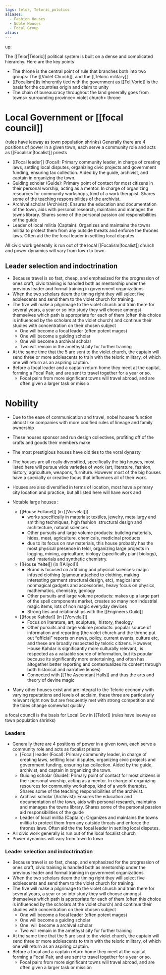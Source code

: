 ```yaml
---
tags: telor, Teloric_polotics
aliases:
  - Fashion Houses
  - Noble Houses
  - Focal Group
alias:
---
```

up: 

The [[Telor|Teloric]] political system is built on a dense and complicated hierarchy. Here are the key points 
- The throne is the central point of rule that branches both into two groups: The [[Violet Church]], and the [[Teloric military]]
- [[Focalism]]is inherently tied with the government as [[Tel'Voric]] is the basis for the countries origin and claim to unity
- The chain of bureaucracy throughout the land generally goes from towns> surrounding province> violet church> throne 


 # Local Government or [[focal council]]
(rules have leeway as town population shrinks)
Generally there are 4 positions of power in a given town, each serve a community role and acts as [[Focalism|focalist]] priests
-   [[Focal leader]] (Focal): Primary community leader, in charge of creating laws, settling local disputes, organizing civic projects and government funding, ensuring tax collection. Aided by the guide, archivist, and captain in organizing the town. 
-   Guiding scholar (Guide): Primary point of contact for most citizens in their personal worship, acting as a mentor. In charge of organizing resources for community workshops, kind of a work therapist. Shares some of the teaching responsibilities of the archivist.
-   Archival scholar (Archivist): Ensures the education and documentation of the town, aids with personal research, maintains and manages the towns library. Shares some of the personal passion aid responsibilities of the guide 
-   Leader of local militia (Captain): Organizes and maintains the towns militia to protect them from any outside threats and enforce the thrones laws. Often aid the the focal leader in settling local disputes.

All civic work generally is run out of the local [[Focalism|focalist]] church and power dynamics will vary from town to town. 

 ## Leader selection and indoctrination
- Because travel is so fast, cheap, and emphasized for the progression of ones craft, civic training is handled both as mentorship under the previous leader and formal training in government organizations
- When the two scholars deem the timing right they will select five adolescents and send them to the violet church for training.
- The five will make a pilgrimage to the violet church and train there for several years, a year or so into study they will choose amongst themselves which path is appropriate for each of them (often this choice is influenced by the scholars at the violet church) and continue their studies with concentration on their chosen subject
	- One will become a focal leader (often potent mages)
	- One will become a guiding scholar
	- One will become a archival scholar
	- Two will remain in the amethyst city for further training
- At the same time that the 5 are sent to the violet church, the captain will send three or more adolescents to train with the teloric military, of which one will return as an aspiring captain.
- Before a focal leader and a captain return home they meet at the capital, forming a Focal Pair, and are sent to travel together for a year or so.
	- Focal pairs from more significant towns will travel abroad, and are often given a larger task or missio

 # Nobility
- Due to the ease of communication and travel, nobel houses function almost like companies with more codified rules of lineage and family ownership 
- These houses sponsor and run design collectives, profiting off of the crafts and goods their members make 
- The most prestigious houses have old ties to the voral dynasty
-  The houses are all really diversified, specifically the big houses, most listed here will pursue wide varieties of work (art, literature, fashion, history, agriculture, weapons, furniture. However most of the big houses have a specialty or creative focus that influences all of their work. 
- Houses are also diversified in terms of location, most have a primary city location and practice, but all listed here will have work and 
- Notable large houses :
	- [[House Follanel]] (in [[Vorvelal]])
		- works specifically in materials: textiles, jewelry, metallurgy and smithing techniques, high fashion  structural design and architecture, natural sciences
		- Other pursuits and large volume products: building materials, hides, meat, agriculture, chemicals, medicinal products
		- due to its focus on raw materials, this house probably has the most physical presence in telor, organizing large projects in logging, mining, agriculture, biology (specifically plant biology), and  materials and synthetic chemistry.
	- [[House Yeitel]] (in [[Allyol]])
		- Brand is focused on artificing and physical sciences: magic infused clothing (glamour attached to clothing, making interesting garment structural design, etc), magical and nonmagical gadgets and accessories, heavy focus on physics, mathematics, chemistry, geology 
		- Other pursuits and large volume products: makes up a large part of the spell components market, creates so many non industrial magic items, lots of non magic everyday devices
		- Strong ties and relationships with the [[Engineers Guild]]
	- [[House Kahdar]] (in [[Vorvelal]])
		- Focus on literature, art, sculpture,  history, theology
		- Other pursuits and large volume products: popular source of information and reporting (the violet church and the throne put out “official” reports on news, policy, current events, culture etc, and these are broadly respected by teloric citizens. However, House Kahdar is significantly more culturally relevant,  is respected as a valuable source of information, but its popular because its significantly more entertaining, and often has altogether better reporting and contextualizes its content through both historical and narrative lenses)
		- Connected with [[The Ascendant Halls]] and thus the arts and theory of devine magic
		    
- Many other houses exist and are integral to the Teloric economy with varying reputations and levels of acclaim, these three are particularly relevant right now but are frequently met with strong competition and the tides change somewhat quickly
    

a focal council is the basis for Local Gov in [[Telor]] (rules have leeway as town population shrinks)
 ### Leaders
- Generally there are 4 positions of power in a given town, each serve a community role and acts as focalist priests
	- [Focal] leader (Focal): Primary community leader, in charge of creating laws, settling local disputes, organizing civic projects and government funding, ensuring tax collection. Aided by the guide, archivist, and captain in organizing the town. 
	- Guiding scholar (Guide): Primary point of contact for most citizens in their personal worship, acting as a mentor. In charge of organizing resources for community workshops, kind of a work therapist. Shares some of the teaching responsibilities of the archivist.
	- Archival scholar (Archivist): Ensures the education and documentation of the town, aids with personal research, maintains and manages the towns library. Shares some of the personal passion aid responsibilities of the guide 
	- Leader of local militia (Captain): Organizes and maintains the towns militia to protect them from any outside threats and enforce the thrones laws. Often aid the the focal leader in settling local disputes.
- All civic work generally is run out of the local focalist church
- Power dynamics will vary from town to town

 ### Leader selection and indoctrination
- Because travel is so fast, cheap, and emphasized for the progression of ones craft, civic training is handled both as mentorship under the previous leader and formal training in government organizations
- When the two scholars deem the timing right they will select five adolescents and send them to the violet church for training.
- The five will make a pilgrimage to the violet church and train there for several years, a year or so into study they will choose amongst themselves which path is appropriate for each of them (often this choice is influenced by the scholars at the violet church) and continue their studies with concentration on their chosen subject
	- One will become a focal leader (often potent mages)
	- One will become a guiding scholar
	- One  will become a archival scholar
	- Two will remain in the amethyst city for further training
- At the same time that the 5 are sent to the violet church, the captain will send three or more adolescents to train with the teloric military, of which one will return as an aspiring captain.
- Before a focal and a captain return home they meet at the capital, forming a Focal Pair, and are sent to travel together for a year or so.
	- Focal pairs from more significant towns will travel abroad, and are often given a larger task or mission